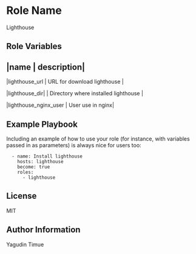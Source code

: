 Role Name
=========

Lighthouse


Role Variables
--------------

|name                  | description|
-----------------------------------------------------------
|lighthouse_url        | URL for download lighthouse |

|lighthouse_dir|       | Directory where installed lighthouse |

|lighthouse_nginx_user | User use in nginx|




Example Playbook
----------------

Including an example of how to use your role (for instance, with variables passed in as parameters) is always nice for users too:
``` 
  - name: Install lighthouse
    hosts: lighthouse
    become: true
    roles:
      - lighthouse
```
License
-------

MIT

Author Information
------------------

Yagudin Timue
